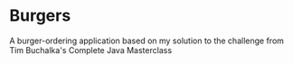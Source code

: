 # Burgers
A burger-ordering application based on my solution to the challenge from Tim Buchalka's Complete Java Masterclass
